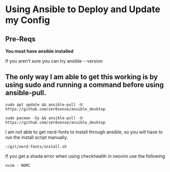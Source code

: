 # Using Ansible to Deploy and Update my Config

## Pre-Reqs
**You must have ansible installed**

If you aren't sure you can try ansible --version

The only way I am able to get this working is by using sudo and running a command before using ansible-pull.
---

```
sudo apt update && ansible-pull -U https://github.com/zer0sense/ansible_desktop
```

```
sudo pacman -Sy && ansible-pull -U https://github.com/zer0sense/ansible_desktop
```

I am not able to get nerd-fonts to install through ansible, so you will have to run the install script manually.
	
```
~/git/nerd-fonts/install.sh
```

If you get a shada error when using checkhealth in neovim use the following
```
nvim - NORC
```